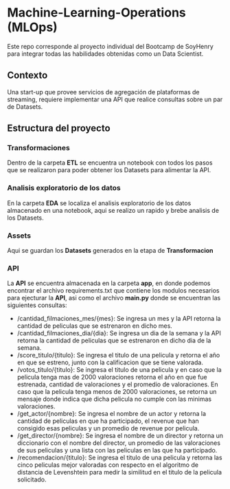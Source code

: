 # Machine-Learning-Operations (MLOps)

Este repo corresponde al proyecto individual del Bootcamp de SoyHenry para integrar todas las habilidades obtenidas como un Data Scientist.

## Contexto

Una start-up que provee servicios de agregación de plataformas de streaming, requiere implementar una API que realice consultas sobre un par de Datasets.

## Estructura del proyecto

### Transformaciones

Dentro de la carpeta **ETL** se encuentra un notebook con todos los pasos que se realizaron para poder obtener los Datasets para alimentar la API.

### Analisis exploratorio de los datos

En la carpeta **EDA** se localiza el analisis exploratorio de los datos almacenado en una notebook, aqui se realizo un rapido y brebe analisis de los Datasets.

### Assets

Aqui se guardan los **Datasets** generados en la etapa de **Transformacion**

### API

La **API** se encuentra almacenada en la carpeta **app**, en donde podemos encontrar el archivo requirements.txt que contiene los modulos necesarios para ejecturar la **API**, asi como el archivo **main.py** donde se encuentran las siguientes consultas:

- /cantidad_filmaciones_mes/{mes}: Se ingresa un mes y la API retorna la cantidad de peliculas que se estrenaron en dicho mes.
- /cantidad_filmaciones_dia/{dia}: Se ingresa un dia de la semana y la API retorna la cantidad de peliculas que se estrenaron en dicho dia de la semana.
- /score_titulo/{titulo}: Se ingresa el titulo de una pelicula y retorna el año en que se estreno, junto con la calificacion que se tiene valorada.
- /votos_titulo/{titulo}: Se ingresa el titulo de una pelicula y en caso que la pelicula tenga mas de 2000 valoraciones retorna el año en que fue estrenada, cantidad de valoraciones y el promedio de valoraciones. En caso que la pelicula tenga menos de 2000 valoraciones, se retorna un mensaje donde indica que dicha pelicula no cumple con las minimas valoraciones.
- /get_actor/{nombre}: Se ingresa el nombre de un actor y retorna la cantidad de peliculas en que ha participado, el revenue que han consigido esas peliculas y un promedio de revenue por pelicula.
- /get_director/{nombre}: Se ingresa el nombre de un director y retorna un diccionario con el nombre del director, un promedio de las valoraciones de sus peliculas y una lista con las peliculas en las que ha participado.
- /recomendacion/{titulo}: Se ingresa el titulo de una pelicula y retorna las cinco peliculas mejor valoradas con respecto en el algoritmo de distancia de Levenshtein para medir la similitud en el titulo de la pelicula solicitado.
